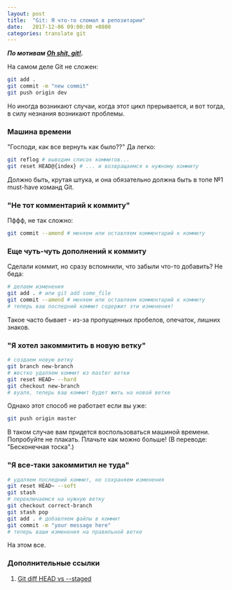 ```yaml
---
layout: post
title:  "Git: Я что-то сломал в репозитарии"
date:   2017-12-06 09:00:00 +0800
categories: translate git
---
```


***По мотивам [Oh shit, git!](http://ohshitgit.com).***

На самом деле Git не сложен:

```sh
git add .
git commit -m "new commit"
git push origin dev
```

Но иногда возникают случаи, когда этот цикл прерывается, и вот тогда, в силу незнания возникают проблемы.

### Машина времени

"Господи, как все вернуть как было??" Да легко:

```sh
git reflog # выводим список коммитов...
git reset HEAD@{index} # ... и возвращаемся к нужному коммиту
```

Должно быть, крутая штука, и она обязательно должна быть в топе №1 must-have команд Git.

### "Не тот комментарий к коммиту"

Пффф, не так сложно:
```sh
git commit --amend # меняем или оставляем комментарий к коммиту
```

### Еще чуть-чуть дополнений к коммиту

Сделали коммит, но сразу вспомнили, что забыли что-то добавить? Не беда:

```sh
# делаем изменения
git add . # или git add some_file
git commit --amend # меняем или оставляем комментарий к коммиту
# теперь ваш последний коммит содержит эти изменения!
```

Такое часто бывает - из-за пропущенных пробелов, опечаток, лишних знаков.

### "Я хотел закоммитить в новую ветку"

```sh
# создаем новую ветку
git branch new-branch
# жестко удаляем коммит из master ветки
git reset HEAD~ --hard
git checkout new-branch
# вуаля, теперь ваш коммит будет жить на новой ветке
```

Однако этот способ не работает если вы уже:

```sh
git push origin master
```

В таком случае вам придется воспользоваться машиной времени. Попробуйте не плакать. Плачьте как можно больше! (В переводе: "Бесконечная тоска".)

### "Я все-таки закоммитил не туда"

```sh
# удаляем последний коммит, но сохраняем изменения
git reset HEAD~ --soft
git stash
# переключаемся на нужную ветку
git checkout correct-branch
git stash pop
git add . # добавляем файлы в коммит
git commit -m "your message here"
# теперь ваши изменения на правильной ветке
```

На этом все.

### Дополнительные ссылки

1. [Git diff HEAD vs --staged](https://stackoverflow.com/questions/16562121/git-diff-head-vs-staged)
